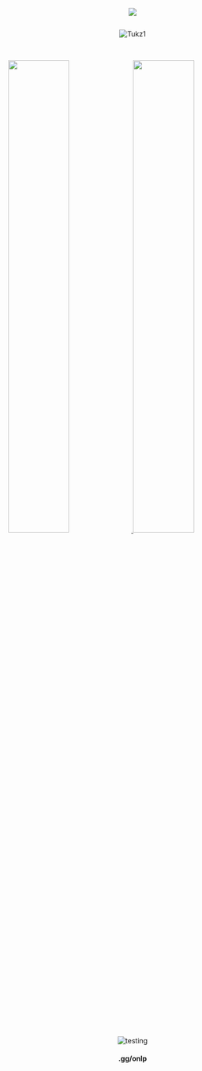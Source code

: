 
<p align="center"> <img src="![](https://komarev.com/ghpvc/?username=Tukz1)"/> </p>
<p href="Tukz" align="center">
    <img alt="" src=https://lanyard.cnrad.dev/api/1042539622514827365/>

</p>
<p align="center"> <img src="https://gpvc.arturio.dev/tukz1" alt="Tukz1" /> </p>

<br/>
<p align="left">
  <a href="https://cloudcant.github.io">
  <img width="49.5%" src="https://github-readme-stats.vercel.app/api?username=tukz1&show_icons=true&theme=tokyonight&hide_border=true" />
    <img width="49.5%" src="https://github-readme-streak-stats.herokuapp.com/?user=tukz1&theme=tokyonight&hide_border=true" />
  </a>
</p>
<br>
<p align="center"> <img src="https://gpvc.arturio.dev/daddy94" alt="testing" /> </p>
<div align="center"><h4>.gg/onlp<h4/></div>  

